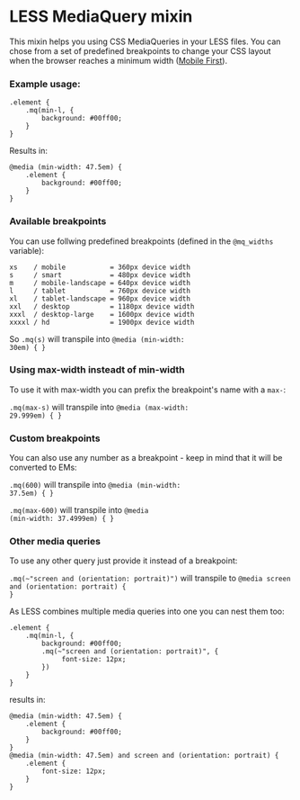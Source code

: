 # LESS MediaQuery mixin
This mixin helps you using CSS MediaQueries in your LESS files. You can chose from a set of predefined breakpoints to change your CSS layout when the browser reaches a minimum width ([Mobile First](https://web3canvas.com/what-is-mobile-first-responsive-design/)).

### Example usage:
	.element {
	    .mq(min-l, {
	        background: #00ff00;
	    }
	}

Results in:

	@media (min-width: 47.5em) {
	    .element {
	        background: #00ff00;
	    }
	}

### Available breakpoints
You can use follwing predefined breakpoints (defined in the <code>@mq_widths</code> variable):

	xs    / mobile           = 360px device width
	s     / smart            = 480px device width
	m     / mobile-landscape = 640px device width
	l     / tablet           = 760px device width
	xl    / tablet-landscape = 960px device width
	xxl   / desktop          = 1180px device width
	xxxl  / desktop-large    = 1600px device width
	xxxxl / hd               = 1900px device width

So <code>.mq(s)</code> will transpile into <code>@media (min-width: 30em) { }</code>

### Using max-width insteadt of min-width
To use it with max-width you can prefix the breakpoint's name with a <code>max-</code>:

<code>.mq(max-s)</code> will transpile into <code>@media (max-width: 29.999em) { }</code>

### Custom breakpoints
You can also use any number as a breakpoint - keep in mind that it will
be converted to EMs:

<code>.mq(600)</code> will transpile into <code>@media (min-width: 37.5em) { }</code>

<code>.mq(max-600)</code> will transpile into <code>@media (min-width: 37.4999em) { }</code>

### Other media queries
To use any other query just provide it instead of a breakpoint:

<code>.mq(~"screen and (orientation: portrait)")</code> will transpile to
<code>@media screen and (orientation: portrait) { }</code>

As LESS combines multiple media queries into one you can nest them too:

	.element {
	    .mq(min-l, {
	        background: #00ff00;
	        .mq(~"screen and (orientation: portrait)", {
	             font-size: 12px;
	        })
	    }
	}

results in:

	@media (min-width: 47.5em) {
	    .element {
	        background: #00ff00;
	    }
	}
	@media (min-width: 47.5em) and screen and (orientation: portrait) {
	    .element {
	        font-size: 12px;
	    }
	}